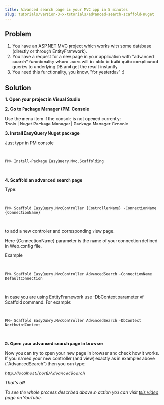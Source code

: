 ```yaml
---
title: Advanced search page in your MVC app in 5 minutes
slug: tutorials/version-3-x-tutorials/advanced-search-scaffold-nuget
---
```


<h2>Problem</h2>
  <ol>
  <li>You have an ASP.NET MVC project which works with some database (directly or through EntityFramwork).</li>
  <li>You have a request for a new page in your application with "advanced search" functionality where users will be able to build quite complicated queries to underlying DB and get the result instantly</li>
  <li>You need this functionality, you know, "for yesterday" :)</li>
  </ol>
  <h2>Solution</h2>
  <p><b>1. Open your project in Visual Studio</b></p>
  <p><b>2. Go to Package Manager (PM) Console</b></p>
  <p>Use the menu item if the console is not opened currently:
  <br> Tools | Nuget Package Manager | Package Manager Console</p>
  <p><b>3. Install EasyQuery Nuget package</b></p>
  <p>Just type in PM console</p>
  <br>
  <pre>
<code class="bash">PM> Install-Package EasyQuery.Mvc.Scaffolding</code>
</pre>
  <br>
  <p><b>4. Scaffold an advanced search page</b></p>
  <p>Type:
  </p>
  <br>
  <pre>
<code class="bash">PM> Scaffold EasyQuery.MvcController {ControllerName} -ConnectionName {ConnectionName}</code>
</pre>
  <br>
  <p>to add a new controller and corresponding view page. </p>
  <p>Here {ConnectionName} parameter is the name of your connection defined in Web.config file.</p>
  <p>Example:</p>
  <br>
  <pre>
<code class="bash">PM> Scaffold EasyQuery.MvcController AdvancedSearch -ConnectionName DefaultConnection</code>
</pre>
  <br>
  <p>in case you are using EntityFramework use -DbContext parameter of Scaffold command. For example:</p>
  <br>
  <pre>
<code class="bash">PM> Scaffold EasyQuery.MvcController AdvancedSearch -DbContext NorthwindContext</code>
</pre>
  <br>
  <p><b>5. Open your advanced search page in browser</b></p>
  <p>Now you can try to open your new page in browser and check how it works. If you named your new controller (and view) exactly as in examples above ("AdvancedSearch") then you can type:</p>
  <p><i>http://localhost:[port]/AdvancedSearch<i></p>
  <p>That's all!</p>
  <p>To see the whole process described above in action you can visit <a href="http://youtu.be/cPz7-8KY0bQ">this video</a> page on YouTube.</p>